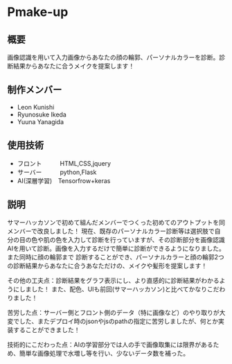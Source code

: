 # Pmake-up

## 概要
画像認識を用いて入力画像からあなたの顔の輪郭、パーソナルカラーを診断。診断結果からあなたに合うメイクを提案します！

## 制作メンバー
- Leon Kunishi
- Ryunosuke Ikeda
- Yuuna Yanagida

## 使用技術
- フロント　　　HTML,CSS,jquery
- サーバー　　　python,Flask
- AI(深層学習)　Tensorfrow+keras

## 説明
サマーハッカソンで初めて組んだメンバーでつくった初めてのアウトプットを同メンバーで改良しました！
現在、既存のパーソナルカラー診断等は選択肢で自分の目の色や肌の色を入力して診断を行っていますが、その診断部分を画像認識AIを用いて診断。画像を入力するだけで簡単に診断ができるようになりました。また同時に顔の輪郭まで
診断することができ、パーソナルカラーと顔の輪郭2つの診断結果からあなたに合うあなただけの、メイクや髪形を提案します！

その他の工夫点：診断結果をグラフ表示にし、より直感的に診断結果がわかるようにしました！
また、配色、UIも前回(サマーハッカソン)と比べてかなりこだわりました！

苦労した点：サーバー側とフロント側のデータ（特に画像など）のやり取りが大変でした、またデプロイ時のjsonやjsのpathの指定に苦労しましたが、何とか実装することができました！

技術的にこだわった点：AIの学習部分では人の手で画像取集には限界があるため、簡単な画像処理で水増し等を行い、少ないデータ数を補った。

